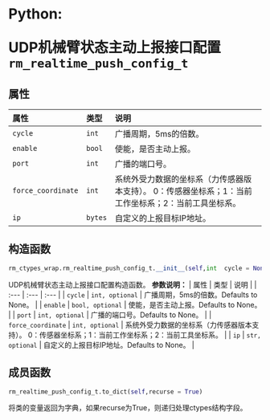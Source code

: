 # <p class="hidden">Python: </p>UDP机械臂状态主动上报接口配置`rm_realtime_push_config_t`

## 属性

|  属性  |  类型  |  说明  |
| :--- | :--- | :--- |
|  `cycle`  |  `int`  |  广播周期，5ms的倍数。 |
|  `enable`  |  `bool`  |  使能，是否主动上报。 |
|  `port`  |  `int`  |  广播的端口号。  |
|  `force_coordinate`  |  `int`  |  系统外受力数据的坐标系（力传感器版本支持）。 0：传感器坐标系；1：当前工作坐标系；2：当前工具坐标系。 |
|  `ip`  |  `bytes`  |  自定义的上报目标IP地址。  |

## 构造函数

```python
rm_ctypes_wrap.rm_realtime_push_config_t.__init__(self,int  cycle = None,bool  enable = None,int  port = None,int  force_coordinate = None,str  ip = None)
```

UDP机械臂状态主动上报接口配置构造函数。
**参数说明：**
|  属性  |  类型  |  说明  |
| :--- | :--- | :--- |
|  `cycle`  |  `int, optional`  |  广播周期，5ms的倍数。Defaults to None。 |
|  `enable`  |  `bool, optional`  |  使能，是否主动上报。Defaults to None。 |
|  `port`  |  `int, optional`  |  广播的端口号。Defaults to None。  |
|  `force_coordinate`  |  `int, optional`  |  系统外受力数据的坐标系（力传感器版本支持）。 0：传感器坐标系；1：当前工作坐标系；2：当前工具坐标系。 |
|  `ip`  |  `str, optional`  |  自定义的上报目标IP地址。Defaults to None。  |

## 成员函数

```python
rm_realtime_push_config_t.to_dict(self,recurse = True)
```

将类的变量返回为字典，如果recurse为True，则递归处理ctypes结构字段。
